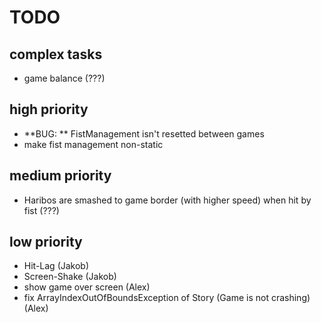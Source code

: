 # TODO


## complex tasks
- game balance (???)


## high priority
- **BUG: ** FistManagement isn't resetted between games
- make fist management non-static


## medium priority
- Haribos are smashed to game border (with higher speed) when hit by fist (???)


## low priority

- Hit-Lag (Jakob)
- Screen-Shake (Jakob)
- show game over screen (Alex)
- fix ArrayIndexOutOfBoundsException of Story (Game is not crashing) (Alex)

